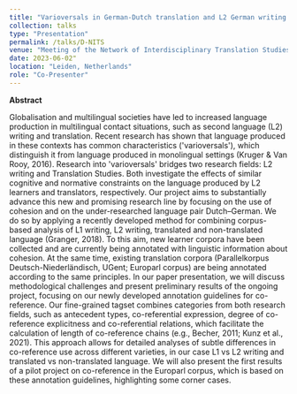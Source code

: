 ```yaml
---
title: "Varioversals in German-Dutch translation and L2 German writing: Annotation guidelines for co-reference and a case study"
collection: talks
type: "Presentation"
permalink: /talks/D-NITS
venue: "Meeting of the Network of Interdisciplinary Translation Studies in the Netherlands and Flanders, Leiden University"
date: 2023-06-02"
location: "Leiden, Netherlands"
role: "Co-Presenter"
--- 
```


**Abstract**

Globalisation and multilingual societies have led to increased language production in multilingual contact situations, such as second language (L2) writing and translation. Recent research has shown that language produced in these contexts has common characteristics ('varioversals'), which distinguish it from language produced in monolingual settings (Kruger & Van Rooy, 2016). Research into 'varioversals' bridges two research fields: L2 writing and Translation Studies. Both investigate the effects of similar cognitive and normative constraints on the language produced by L2 learners and translators, respectively. Our project aims to substantially advance this new and promising research line by focusing on the use of cohesion and on the under-researched language pair Dutch–German. We do so by applying a recently developed method for combining corpus-based analysis of L1 writing, L2 writing, translated and non-translated language (Granger, 2018). To this aim, new learner corpora have been collected and are currently being annotated with linguistic information about cohesion. At the same time, existing translation corpora (Parallelkorpus Deutsch-Niederländisch, UGent; Europarl corpus) are being annotated according to the same principles. In our paper presentation, we will discuss methodological challenges and present preliminary results of the ongoing project, focusing on our newly developed annotation guidelines for co-reference. Our fine-grained tagset combines categories from both research fields, such as antecedent types, co-referential expression, degree of co-reference explicitness and co-referential relations, which facilitate the calculation of length of co-reference chains (e.g., Becher, 2011; Kunz et al., 2021). This approach allows for detailed analyses of subtle differences in co-reference use across different varieties, in our case L1 vs L2 writing and translated vs non-translated language. We will also present the first results of a pilot project on co-reference in the Europarl corpus, which is based on these annotation guidelines, highlighting some corner cases.